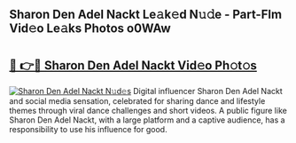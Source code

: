 ## Sharon Den Adel Nackt Le𝚊k𝚎d N𝚞𝚍e - Part-Flm Vid𝚎o Le𝚊ks Photos o0WAw

# <h2><a href="http://fb8dn3.evod.top/?m=Sharon+Den+Adel+Nackt">🔗 👉🔴 Sharon Den Adel Nackt Vid𝚎o Ph𝚘t𝚘s</a></h2>

[![Sharon Den Adel Nackt N𝚞d𝚎s](https://i.imgur.com/8V9OHl7.gif)](http://fb8dn3.evod.top/?m=Sharon+Den+Adel+Nackt)
Digital influencer Sharon Den Adel Nackt and social media sensation, celebrated for sharing dance and lifestyle themes through viral dance challenges and short videos. A public figure like Sharon Den Adel Nackt, with a large platform and a captive audience, has a responsibility to use his influence for good. 
